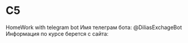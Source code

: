 # C5
HomeWork with telegram bot
Имя телеграм бота: @DiliasExchageBot
Информация по курсе берется с сайта: 
